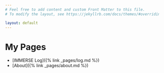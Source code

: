 ```yaml
---
# Feel free to add content and custom Front Matter to this file.
# To modify the layout, see https://jekyllrb.com/docs/themes/#overriding-theme-defaults

layout: default
---
```


# My Pages
  * [IMMERSE Log]({% link _pages/log.md %})
  * [About]({% link _pages/about.md %})